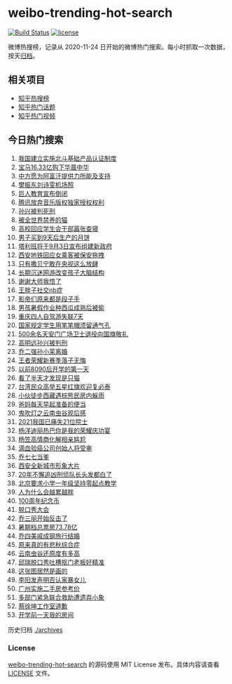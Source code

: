# weibo-trending-hot-search

[![Build Status](https://github.com/justjavac/weibo-trending-hot-search/workflows/ci/badge.svg?branch=master)](https://github.com/justjavac/weibo-trending-hot-search/actions)
[![license](https://img.shields.io/github/license/justjavac/weibo-trending-hot-search)](https://github.com/justjavac/weibo-trending-hot-search/blob/master/LICENSE)

微博热搜榜，记录从 2020-11-24 日开始的微博热门搜索。每小时抓取一次数据，按天[归档](./archives)。

## 相关项目

- [知乎热搜榜](https://github.com/justjavac/zhihu-trending-top-search)
- [知乎热门话题](https://github.com/justjavac/zhihu-trending-hot-questions)
- [知乎热门视频](https://github.com/justjavac/zhihu-trending-hot-video)

## 今日热门搜索

<!-- BEGIN -->
<!-- 最后更新时间 Wed Sep 01 2021 01:19:39 GMT+0800 (China Standard Time) -->

1. [我国建立实施北斗基础产品认证制度](https://s.weibo.com//weibo?q=%23%E6%88%91%E5%9B%BD%E5%BB%BA%E7%AB%8B%E5%AE%9E%E6%96%BD%E5%8C%97%E6%96%97%E5%9F%BA%E7%A1%80%E4%BA%A7%E5%93%81%E8%AE%A4%E8%AF%81%E5%88%B6%E5%BA%A6%23&Refer=new_time)
1. [宝马16.33亿购下华晨中华](https://s.weibo.com//weibo?q=%23%E5%AE%9D%E9%A9%AC16.33%E4%BA%BF%E8%B4%AD%E4%B8%8B%E5%8D%8E%E6%99%A8%E4%B8%AD%E5%8D%8E%23&Refer=top)
1. [中方愿为阿富汗提供力所能及支持](https://s.weibo.com//weibo?q=%23%E4%B8%AD%E6%96%B9%E6%84%BF%E4%B8%BA%E9%98%BF%E5%AF%8C%E6%B1%97%E6%8F%90%E4%BE%9B%E5%8A%9B%E6%89%80%E8%83%BD%E5%8F%8A%E6%94%AF%E6%8C%81%23&Refer=top)
1. [樊振东刘诗雯机场照](https://s.weibo.com//weibo?q=%E6%A8%8A%E6%8C%AF%E4%B8%9C%E5%88%98%E8%AF%97%E9%9B%AF%E6%9C%BA%E5%9C%BA%E7%85%A7&Refer=top)
1. [巨人教育宣布倒闭](https://s.weibo.com//weibo?q=%23%E5%B7%A8%E4%BA%BA%E6%95%99%E8%82%B2%E5%AE%A3%E5%B8%83%E5%80%92%E9%97%AD%23&Refer=top)
1. [腾讯放弃音乐版权独家授权权利](https://s.weibo.com//weibo?q=%23%E8%85%BE%E8%AE%AF%E6%94%BE%E5%BC%83%E9%9F%B3%E4%B9%90%E7%89%88%E6%9D%83%E7%8B%AC%E5%AE%B6%E6%8E%88%E6%9D%83%E6%9D%83%E5%88%A9%23&Refer=top)
1. [孙兴被判死刑](https://s.weibo.com//weibo?q=%23%E5%AD%99%E5%85%B4%E8%A2%AB%E5%88%A4%E6%AD%BB%E5%88%91%23&Refer=top)
1. [被全世界禁养的猫](https://s.weibo.com//weibo?q=%23%E8%A2%AB%E5%85%A8%E4%B8%96%E7%95%8C%E7%A6%81%E5%85%BB%E7%9A%84%E7%8C%AB%23&Refer=top)
1. [高校回应学生会干部嚣张查寝](https://s.weibo.com//weibo?q=%E9%AB%98%E6%A0%A1%E5%9B%9E%E5%BA%94%E5%AD%A6%E7%94%9F%E4%BC%9A%E5%B9%B2%E9%83%A8%E5%9A%A3%E5%BC%A0%E6%9F%A5%E5%AF%9D&Refer=top)
1. [男子买到9天后生产的月饼](https://s.weibo.com//weibo?q=%23%E7%94%B7%E5%AD%90%E4%B9%B0%E5%88%B09%E5%A4%A9%E5%90%8E%E7%94%9F%E4%BA%A7%E7%9A%84%E6%9C%88%E9%A5%BC%23&Refer=top)
1. [塔利班将于9月3日宣布组建新政府](https://s.weibo.com//weibo?q=%23%E5%A1%94%E5%88%A9%E7%8F%AD%E5%B0%86%E4%BA%8E9%E6%9C%883%E6%97%A5%E5%AE%A3%E5%B8%83%E7%BB%84%E5%BB%BA%E6%96%B0%E6%94%BF%E5%BA%9C%23&Refer=top)
1. [西安地铁回应女乘客被保安拖拽](https://s.weibo.com//weibo?q=%23%E8%A5%BF%E5%AE%89%E5%9C%B0%E9%93%81%E5%9B%9E%E5%BA%94%E5%A5%B3%E4%B9%98%E5%AE%A2%E8%A2%AB%E4%BF%9D%E5%AE%89%E6%8B%96%E6%8B%BD%23&Refer=top)
1. [只有撒贝宁敢在央视这么放肆](https://s.weibo.com//weibo?q=%23%E5%8F%AA%E6%9C%89%E6%92%92%E8%B4%9D%E5%AE%81%E6%95%A2%E5%9C%A8%E5%A4%AE%E8%A7%86%E8%BF%99%E4%B9%88%E6%94%BE%E8%82%86%23&Refer=top)
1. [长期沉迷网游改变孩子大脑结构](https://s.weibo.com//weibo?q=%23%E9%95%BF%E6%9C%9F%E6%B2%89%E8%BF%B7%E7%BD%91%E6%B8%B8%E6%94%B9%E5%8F%98%E5%AD%A9%E5%AD%90%E5%A4%A7%E8%84%91%E7%BB%93%E6%9E%84%23&Refer=top)
1. [谢谢大师我悟了](https://s.weibo.com//weibo?q=%23%E8%B0%A2%E8%B0%A2%E5%A4%A7%E5%B8%88%E6%88%91%E6%82%9F%E4%BA%86%23&Refer=top)
1. [王胖子社交nb症](https://s.weibo.com//weibo?q=%E7%8E%8B%E8%83%96%E5%AD%90%E7%A4%BE%E4%BA%A4nb%E7%97%87&Refer=top)
1. [影帝们原来都是段子手](https://s.weibo.com//weibo?q=%23%E5%BD%B1%E5%B8%9D%E4%BB%AC%E5%8E%9F%E6%9D%A5%E9%83%BD%E6%98%AF%E6%AE%B5%E5%AD%90%E6%89%8B%23&Refer=top)
1. [男孩暑假作业种西瓜成熟后被偷](https://s.weibo.com//weibo?q=%23%E7%94%B7%E5%AD%A9%E6%9A%91%E5%81%87%E4%BD%9C%E4%B8%9A%E7%A7%8D%E8%A5%BF%E7%93%9C%E6%88%90%E7%86%9F%E5%90%8E%E8%A2%AB%E5%81%B7%23&Refer=top)
1. [重庆四人自驾游失联7天](https://s.weibo.com//weibo?q=%23%E9%87%8D%E5%BA%86%E5%9B%9B%E4%BA%BA%E8%87%AA%E9%A9%BE%E6%B8%B8%E5%A4%B1%E8%81%947%E5%A4%A9%23&Refer=top)
1. [国家规定学生用笔笔帽须留通气孔](https://s.weibo.com//weibo?q=%23%E5%9B%BD%E5%AE%B6%E8%A7%84%E5%AE%9A%E5%AD%A6%E7%94%9F%E7%94%A8%E7%AC%94%E7%AC%94%E5%B8%BD%E9%A1%BB%E7%95%99%E9%80%9A%E6%B0%94%E5%AD%94%23&Refer=top)
1. [500余名天安门广场卫士退役向国旗敬礼](https://s.weibo.com//weibo?q=%23500%E4%BD%99%E5%90%8D%E5%A4%A9%E5%AE%89%E9%97%A8%E5%B9%BF%E5%9C%BA%E5%8D%AB%E5%A3%AB%E9%80%80%E5%BD%B9%E5%90%91%E5%9B%BD%E6%97%97%E6%95%AC%E7%A4%BC%23&Refer=top)
1. [高明远孙兴被判刑](https://s.weibo.com//weibo?q=%23%E9%AB%98%E6%98%8E%E8%BF%9C%E5%AD%99%E5%85%B4%E8%A2%AB%E5%88%A4%E5%88%91%23&Refer=top)
1. [乔二强孙小茉离婚](https://s.weibo.com//weibo?q=%23%E4%B9%94%E4%BA%8C%E5%BC%BA%E5%AD%99%E5%B0%8F%E8%8C%89%E7%A6%BB%E5%A9%9A%23&Refer=top)
1. [王者荣耀新赛季落子无悔](https://s.weibo.com//weibo?q=%23%E7%8E%8B%E8%80%85%E8%8D%A3%E8%80%80%E6%96%B0%E8%B5%9B%E5%AD%A3%E8%90%BD%E5%AD%90%E6%97%A0%E6%82%94%23&Refer=top)
1. [以前8090后开学的第一天](https://s.weibo.com//weibo?q=%23%E4%BB%A5%E5%89%8D8090%E5%90%8E%E5%BC%80%E5%AD%A6%E7%9A%84%E7%AC%AC%E4%B8%80%E5%A4%A9%23&Refer=top)
1. [看了半天才发现是只猫](https://s.weibo.com//weibo?q=%23%E7%9C%8B%E4%BA%86%E5%8D%8A%E5%A4%A9%E6%89%8D%E5%8F%91%E7%8E%B0%E6%98%AF%E5%8F%AA%E7%8C%AB%23&Refer=top)
1. [台湾民众高举五星红旗欢迎复必泰](https://s.weibo.com//weibo?q=%23%E5%8F%B0%E6%B9%BE%E6%B0%91%E4%BC%97%E9%AB%98%E4%B8%BE%E4%BA%94%E6%98%9F%E7%BA%A2%E6%97%97%E6%AC%A2%E8%BF%8E%E5%A4%8D%E5%BF%85%E6%B3%B0%23&Refer=top)
1. [小伙徒步西藏遇棕熊民房内躲雨](https://s.weibo.com//weibo?q=%23%E5%B0%8F%E4%BC%99%E5%BE%92%E6%AD%A5%E8%A5%BF%E8%97%8F%E9%81%87%E6%A3%95%E7%86%8A%E6%B0%91%E6%88%BF%E5%86%85%E8%BA%B2%E9%9B%A8%23&Refer=top)
1. [爸妈每天早起准备的便当](https://s.weibo.com//weibo?q=%23%E7%88%B8%E5%A6%88%E6%AF%8F%E5%A4%A9%E6%97%A9%E8%B5%B7%E5%87%86%E5%A4%87%E7%9A%84%E4%BE%BF%E5%BD%93%23&Refer=top)
1. [鬼吹灯之云南虫谷观后感](https://s.weibo.com//weibo?q=%23%E9%AC%BC%E5%90%B9%E7%81%AF%E4%B9%8B%E4%BA%91%E5%8D%97%E8%99%AB%E8%B0%B7%E8%A7%82%E5%90%8E%E6%84%9F%23&Refer=top)
1. [2021我国已痛失21位院士](https://s.weibo.com//weibo?q=%232021%E6%88%91%E5%9B%BD%E5%B7%B2%E7%97%9B%E5%A4%B121%E4%BD%8D%E9%99%A2%E5%A3%AB%23&Refer=top)
1. [杨洋迪丽热巴你是我的荣耀庆功宴](https://s.weibo.com//weibo?q=%23%E6%9D%A8%E6%B4%8B%E8%BF%AA%E4%B8%BD%E7%83%AD%E5%B7%B4%E4%BD%A0%E6%98%AF%E6%88%91%E7%9A%84%E8%8D%A3%E8%80%80%E5%BA%86%E5%8A%9F%E5%AE%B4%23&Refer=top)
1. [杨笠高情商化解相亲尴尬](https://s.weibo.com//weibo?q=%23%E6%9D%A8%E7%AC%A0%E9%AB%98%E6%83%85%E5%95%86%E5%8C%96%E8%A7%A3%E7%9B%B8%E4%BA%B2%E5%B0%B4%E5%B0%AC%23&Refer=top)
1. [滴血验癌公司创始人将受审](https://s.weibo.com//weibo?q=%23%E6%BB%B4%E8%A1%80%E9%AA%8C%E7%99%8C%E5%85%AC%E5%8F%B8%E5%88%9B%E5%A7%8B%E4%BA%BA%E5%B0%86%E5%8F%97%E5%AE%A1%23&Refer=top)
1. [乔七七当爹](https://s.weibo.com//weibo?q=%23%E4%B9%94%E4%B8%83%E4%B8%83%E5%BD%93%E7%88%B9%23&Refer=top)
1. [西安全新城市形象大片](https://s.weibo.com//weibo?q=%23%E8%A5%BF%E5%AE%89%E5%85%A8%E6%96%B0%E5%9F%8E%E5%B8%82%E5%BD%A2%E8%B1%A1%E5%A4%A7%E7%89%87%23&Refer=top)
1. [20年不懈追凶刑侦队长头发都白了](https://s.weibo.com//weibo?q=%2320%E5%B9%B4%E4%B8%8D%E6%87%88%E8%BF%BD%E5%87%B6%E5%88%91%E4%BE%A6%E9%98%9F%E9%95%BF%E5%A4%B4%E5%8F%91%E9%83%BD%E7%99%BD%E4%BA%86%23&Refer=top)
1. [北京要求小学一年级坚持零起点教学](https://s.weibo.com//weibo?q=%23%E5%8C%97%E4%BA%AC%E8%A6%81%E6%B1%82%E5%B0%8F%E5%AD%A6%E4%B8%80%E5%B9%B4%E7%BA%A7%E5%9D%9A%E6%8C%81%E9%9B%B6%E8%B5%B7%E7%82%B9%E6%95%99%E5%AD%A6%23&Refer=top)
1. [人为什么会越累越胖](https://s.weibo.com//weibo?q=%23%E4%BA%BA%E4%B8%BA%E4%BB%80%E4%B9%88%E4%BC%9A%E8%B6%8A%E7%B4%AF%E8%B6%8A%E8%83%96%23&Refer=top)
1. [100周年纪念币](https://s.weibo.com//weibo?q=100%E5%91%A8%E5%B9%B4%E7%BA%AA%E5%BF%B5%E5%B8%81&Refer=top)
1. [脱口秀大会](https://s.weibo.com//weibo?q=%E8%84%B1%E5%8F%A3%E7%A7%80%E5%A4%A7%E4%BC%9A&Refer=top)
1. [乔三丽开始反击了](https://s.weibo.com//weibo?q=%23%E4%B9%94%E4%B8%89%E4%B8%BD%E5%BC%80%E5%A7%8B%E5%8F%8D%E5%87%BB%E4%BA%86%23&Refer=top)
1. [暑期档总票房73.78亿](https://s.weibo.com//weibo?q=%23%E6%9A%91%E6%9C%9F%E6%A1%A3%E6%80%BB%E7%A5%A8%E6%88%BF73.78%E4%BA%BF%23&Refer=top)
1. [乔四美戚成钢旅行结婚](https://s.weibo.com//weibo?q=%23%E4%B9%94%E5%9B%9B%E7%BE%8E%E6%88%9A%E6%88%90%E9%92%A2%E6%97%85%E8%A1%8C%E7%BB%93%E5%A9%9A%23&Refer=top)
1. [原来真的有悲秋综合症](https://s.weibo.com//weibo?q=%23%E5%8E%9F%E6%9D%A5%E7%9C%9F%E7%9A%84%E6%9C%89%E6%82%B2%E7%A7%8B%E7%BB%BC%E5%90%88%E7%97%87%23&Refer=top)
1. [云南虫谷还原度有多高](https://s.weibo.com//weibo?q=%23%E4%BA%91%E5%8D%97%E8%99%AB%E8%B0%B7%E8%BF%98%E5%8E%9F%E5%BA%A6%E6%9C%89%E5%A4%9A%E9%AB%98%23&Refer=top)
1. [邱瑞脱口秀吐槽抠门老板好精准](https://s.weibo.com//weibo?q=%23%E9%82%B1%E7%91%9E%E8%84%B1%E5%8F%A3%E7%A7%80%E5%90%90%E6%A7%BD%E6%8A%A0%E9%97%A8%E8%80%81%E6%9D%BF%E5%A5%BD%E7%B2%BE%E5%87%86%23&Refer=top)
1. [这张图居然是画的](https://s.weibo.com//weibo?q=%23%E8%BF%99%E5%BC%A0%E5%9B%BE%E5%B1%85%E7%84%B6%E6%98%AF%E7%94%BB%E7%9A%84%23&Refer=top)
1. [李阳发声明否认家暴女儿](https://s.weibo.com//weibo?q=%23%E6%9D%8E%E9%98%B3%E5%8F%91%E5%A3%B0%E6%98%8E%E5%90%A6%E8%AE%A4%E5%AE%B6%E6%9A%B4%E5%A5%B3%E5%84%BF%23&Refer=top)
1. [广州实施二手房参考价](https://s.weibo.com//weibo?q=%23%E5%B9%BF%E5%B7%9E%E5%AE%9E%E6%96%BD%E4%BA%8C%E6%89%8B%E6%88%BF%E5%8F%82%E8%80%83%E4%BB%B7%23&Refer=top)
1. [多部门紧急联合救助遭遗弃小象](https://s.weibo.com//weibo?q=%23%E5%A4%9A%E9%83%A8%E9%97%A8%E7%B4%A7%E6%80%A5%E8%81%94%E5%90%88%E6%95%91%E5%8A%A9%E9%81%AD%E9%81%97%E5%BC%83%E5%B0%8F%E8%B1%A1%23&Refer=top)
1. [蔡徐坤工作室道歉](https://s.weibo.com//weibo?q=%E8%94%A1%E5%BE%90%E5%9D%A4%E5%B7%A5%E4%BD%9C%E5%AE%A4%E9%81%93%E6%AD%89&Refer=top)
1. [开学前一天我的房间](https://s.weibo.com//weibo?q=%23%E5%BC%80%E5%AD%A6%E5%89%8D%E4%B8%80%E5%A4%A9%E6%88%91%E7%9A%84%E6%88%BF%E9%97%B4%23&Refer=top)

<!-- END -->

历史归档 [./archives](./archives)

### License

[weibo-trending-hot-search](https://github.com/justjavac/weibo-trending-hot-search)
的源码使用 MIT License 发布。具体内容请查看 [LICENSE](./LICENSE) 文件。
